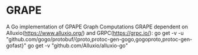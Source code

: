 # GRAPE
A Go implementation of GPAPE Graph Computations
GRAPE dependent on Alluxio(https://www.alluxio.org/) and GRPC(https://grpc.io/):
go get -v -u "github.com/gogo/protobuf/{proto,protoc-gen-gogo,gogoproto,protoc-gen-gofast}"
go get -v "github.com/Alluxio/alluxio-go"